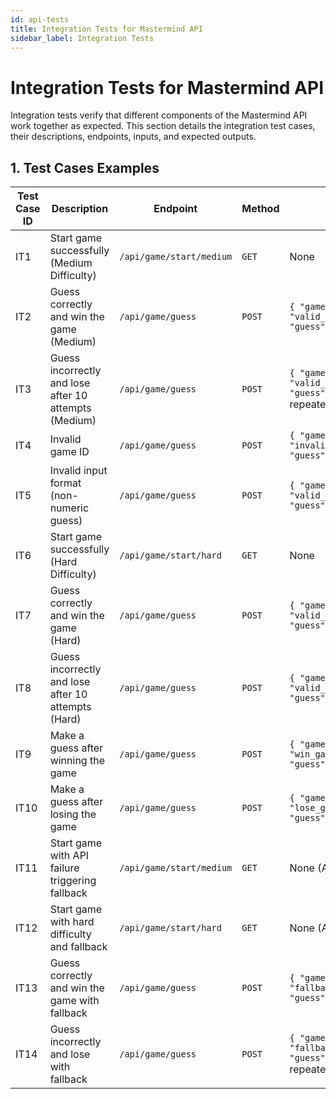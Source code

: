 ```yaml
---
id: api-tests
title: Integration Tests for Mastermind API
sidebar_label: Integration Tests
---
```


# Integration Tests for Mastermind API

Integration tests verify that different components of the Mastermind API work together as expected. This section details the integration test cases, their descriptions, endpoints, inputs, and expected outputs.

## **1. Test Cases Examples**

| **Test Case ID** | **Description**                                       | **Endpoint**             | **Method** | **Input**                                                              | **Expected Output**                                                                            |
| ---------------- | ----------------------------------------------------- | ------------------------ | ---------- | ---------------------------------------------------------------------- | ---------------------------------------------------------------------------------------------- |
| IT1              | Start game successfully (Medium Difficulty)           | `/api/game/start/medium` | `GET`      | None                                                                   | `200 OK`, unique `game_id`, and a valid game state initialized                                 |
| IT2              | Guess correctly and win the game (Medium)             | `/api/game/guess`        | `POST`     | `{ "game_id": "valid_id", "guess": "1234" }`                           | `200 OK`, `status: "win"`, all `correct_positions` match                                       |
| IT3              | Guess incorrectly and lose after 10 attempts (Medium) | `/api/game/guess`        | `POST`     | `{ "game_id": "valid_id", "guess": "5678" }` repeated 10 times         | `200 OK`, `status: "lose"`, `attempts_left: 0`                                                 |
| IT4              | Invalid game ID                                       | `/api/game/guess`        | `POST`     | `{ "game_id": "invalid_id", "guess": "1234" }`                         | `400 Bad Request` with descriptive error message                                               |
| IT5              | Invalid input format (non-numeric guess)              | `/api/game/guess`        | `POST`     | `{ "game_id": "valid_id", "guess": "abcd" }`                           | `400 Bad Request` with descriptive error message                                               |
| IT6              | Start game successfully (Hard Difficulty)             | `/api/game/start/hard`   | `GET`      | None                                                                   | `200 OK`, unique `game_id`, and a valid game state initialized                                 |
| IT7              | Guess correctly and win the game (Hard)               | `/api/game/guess`        | `POST`     | `{ "game_id": "valid_id", "guess": "012345" }`                         | `200 OK`, `status: "win"`, all `correct_positions` match                                       |
| IT8              | Guess incorrectly and lose after 10 attempts (Hard)   | `/api/game/guess`        | `POST`     | `{ "game_id": "valid_id", "guess": "567801" }`                         | `200 OK`, `status: "lose"`, `attempts_left: 0`                                                 |
| IT9              | Make a guess after winning the game                   | `/api/game/guess`        | `POST`     | `{ "game_id": "win_game_id", "guess": "1234" }`                        | `400 Bad Request` with descriptive error message                                               |
| IT10             | Make a guess after losing the game                    | `/api/game/guess`        | `POST`     | `{ "game_id": "lose_game_id", "guess": "5678" }`                       | `400 Bad Request` with descriptive error message                                               |
| IT11             | Start game with API failure triggering fallback       | `/api/game/start/medium` | `GET`      | None (API fails)                                                       | `200 OK`, unique `game_id`, fallback sequence generated, `is_sequence_locally_generated: true` |
| IT12             | Start game with hard difficulty and fallback          | `/api/game/start/hard`   | `GET`      | None (API fails)                                                       | `200 OK`, unique `game_id`, fallback sequence generated, `is_sequence_locally_generated: true` |
| IT13             | Guess correctly and win the game with fallback        | `/api/game/guess`        | `POST`     | `{ "game_id": "fallback_win_id", "guess": "0123" }`                    | `200 OK`, `status: "win"`, solution revealed, `is_sequence_locally_generated: true`            |
| IT14             | Guess incorrectly and lose with fallback              | `/api/game/guess`        | `POST`     | `{ "game_id": "fallback_lose_id", "guess": "5678" }` repeated 10 times | `200 OK`, `status: "lose"`, solution revealed, `attempts_left: 0`                              |
